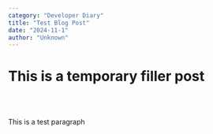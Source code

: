 ```yaml
---
category: "Developer Diary"
title: "Test Blog Post"
date: "2024-11-1"
author: "Unknown"
---
```


<h1>This is a temporary filler post</h1>
<br>
<br>
<p>This is a test paragraph</p>